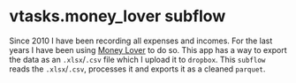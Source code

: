 # vtasks.money_lover subflow

Since 2010 I have been recording all expenses and incomes. For the last years I have been using [Money Lover](https://moneylover.me/) to do so.
This app has a way to export the data as an `.xlsx`/`.csv` file which I upload it to `dropbox`. This `subflow` reads the `.xlsx`/`.csv`, processes it and exports it as a cleaned `parquet`.